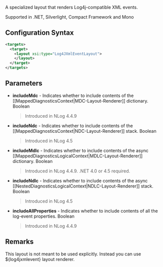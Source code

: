 A specialized layout that renders Log4j-compatible XML events. 

Supported in .NET, Silverlight, Compact Framework and Mono

## Configuration Syntax
```xml
<targets>
  <target>
    <layout xsi:type="Log4JXmlEventLayout">
    </layout>
  </target>
</targets>
```

## Parameters
* **includeMdc** - Indicates whether to include contents of the [[MappedDiagnosticsContext|MDC-Layout-Renderer]] dictionary. Boolean
  > Introduced in NLog 4.4.9
* **includeNdc** - Indicates whether to include contents of the [[MappedDiagnosticsContext|NDC-Layout-Renderer]] stack. Boolean
  > Introduced in NLog 4.5
* **includeMdlc** - Indicates whether to include contents of the async [[MappedDiagnosticsLogicalContext|MDLC-Layout-Renderer]] dictionary. Boolean
  > Introduced in NLog 4.4.9. .NET 4.0 or 4.5 required.
* **includeNdlc** - Indicates whether to include contents of the async [[NestedDiagnosticsLogicalContext|NDLC-Layout-Renderer]] stack. Boolean
  > Introduced in NLog 4.5
* **includeAllProperties** - Indicates whether to include contents of all the log-event properties. Boolean
  > Introduced in NLog 4.4.9

## Remarks
This layout is not meant to be used explicitly. Instead you can use ${log4jxmlevent} layout renderer.